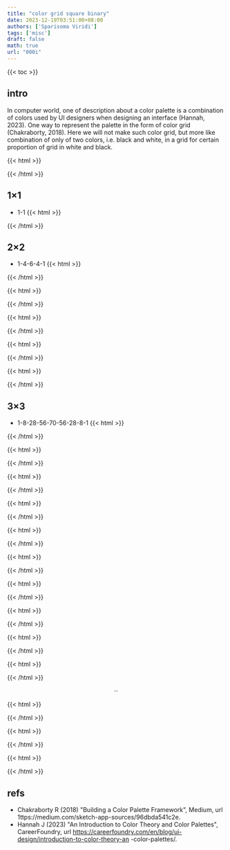```yaml
---
title: "color grid square binary"
date: 2023-12-19T03:51:00+08:00
authors: ['Sparisoma Viridi']
tags: ['misc']
draft: false
math: true
url: "000i"
---
```

{{< toc >}}


## intro
In computer world, one of description about a color palette is a combination of colors used by UI designers when designing an interface (Hannah, 2023). One way to represent the palette in the form of color grid (Chakraborty, 2018). Here we will not make such color grid, but more like combination of only of two colors, i.e. black and white, in a grid for certain proportion of grid in white and black.

{{< html >}}
<script>
function formGrid(id) {
  let N = id.length;
  let rows = Math.floor(Math.sqrt(N));
  let cols = rows;
  createGrid(rows, cols, id, id);
}

function createGrid(rows, cols, parentId, chromosome) {
  let side = 8;
  let parent = document.getElementById(parentId);
  parent.style.width = (cols * side) + "px";
  parent.style.height = (rows * side) + "px";
  parent.style.border = "0px solid #888";
  parent.style.display = "inline-block";
  parent.style.marginLeft = "0.2em";
  
  let N = rows * cols;
  for(let i = 0; i < N; i++) {
    let cell = document.createElement("div");
    cell.style.width = side + "px";
    cell.style.height = side + "px";
    cell.style.border = "0.1px solid #888";
    cell.style.float = "left";
    cell.style.background = getColor(chromosome[i]);
    parent.append(cell);
  }
}

function getColor(gene) {
  let color = "";
  if(gene == 1) {
    color = "#fff";
  } else {
    color = "#000";
  }
  return color;
}
</script>
{{< /html >}}


## 1&times;1
+ 1-1
{{< html >}}
<div id="0"></div>
<div id="1"></div>
<script>
formGrid("0");
formGrid("1");
</script>
{{< /html >}}


## 2&times;2
+ 1-4-6-4-1
{{< html >}}
<div id="0000"></div>
<script>
formGrid("0000");
</script>
{{< /html >}}

{{< html >}}
<div id="1000"></div>
<div id="0100"></div>
<div id="0010"></div>
<div id="0001"></div>
<script>
formGrid("1000");
formGrid("0100");
formGrid("0010");
formGrid("0001");
</script>
{{< /html >}}

{{< html >}}
<div id="1100"></div>
<div id="0101"></div>
<div id="0011"></div>
<div id="1010"></div>
<div id="1001"></div>
<div id="0110"></div>
<script>
formGrid("1100");
formGrid("0101");
formGrid("0011");
formGrid("1010");
formGrid("1001");
formGrid("0110");
</script>
{{< /html >}}

{{< html >}}
<div id="1110"></div>
<div id="1101"></div>
<div id="0111"></div>
<div id="1011"></div>
<script>
formGrid("1110");
formGrid("1101");
formGrid("0111");
formGrid("1011");
</script>
{{< /html >}}

{{< html >}}
<div id="1111"></div>
<script>
formGrid("1111");
</script>
{{< /html >}}


## 3&times;3
+ 1-8-28-56-70-56-28-8-1
{{< html >}}
<div id="000000000"></div>
<script>
formGrid("000000000");
</script>
{{< /html >}}

{{< html >}}
<div id="100000000"></div>
<div id="010000000"></div>
<div id="001000000"></div>
<div id="000100000"></div>
<div id="000010000"></div>
<div id="000001000"></div>
<div id="000000100"></div>
<div id="000000010"></div>
<div id="000000001"></div>
<script>
formGrid("100000000");
formGrid("010000000");
formGrid("001000000");
formGrid("000100000");
formGrid("000010000");
formGrid("000001000");
formGrid("000000100");
formGrid("000000010");
formGrid("000000001");
</script>
{{< /html >}}

{{< html >}}
<div id="110000000"></div>
<div id="011000000"></div>
<div id="001100000"></div>
<div id="000110000"></div>
<div id="000011000"></div>
<div id="000001100"></div>
<div id="000000110"></div>
<div id="000000011"></div>
<script>
formGrid("110000000");
formGrid("011000000");
formGrid("001100000");
formGrid("000110000");
formGrid("000011000");
formGrid("000001100");
formGrid("000000110");
formGrid("000000011");
</script>
{{< /html >}}

{{< html >}}
<div id="101000000"></div>
<div id="010100000"></div>
<div id="001010000"></div>
<div id="000101000"></div>
<div id="000010100"></div>
<div id="000001010"></div>
<div id="000000101"></div>
<script>
formGrid("101000000");
formGrid("010100000");
formGrid("001010000");
formGrid("000101000");
formGrid("000010100");
formGrid("000001010");
formGrid("000000101");
</script>
{{< /html >}}

{{< html >}}
<div id="100100000"></div>
<div id="010010000"></div>
<div id="001001000"></div>
<div id="000100100"></div>
<div id="000010010"></div>
<div id="000001001"></div>
<script>
formGrid("100100000");
formGrid("010010000");
formGrid("001001000");
formGrid("000100100");
formGrid("000010010");
formGrid("000001001");
</script>
{{< /html >}}

{{< html >}}
<div id="100010000"></div>
<div id="010001000"></div>
<div id="001000100"></div>
<div id="000100010"></div>
<div id="000010001"></div>
<script>
formGrid("100010000");
formGrid("010001000");
formGrid("001000100");
formGrid("000100010");
formGrid("000010001");
</script>
{{< /html >}}

{{< html >}}
<div id="100001000"></div>
<div id="010000100"></div>
<div id="001000010"></div>
<div id="000100001"></div>
<script>
formGrid("100001000");
formGrid("010000100");
formGrid("001000010");
formGrid("000100001");
</script>
{{< /html >}}

{{< html >}}
<div id="100000100"></div>
<div id="010000010"></div>
<div id="001000001"></div>
<script>
formGrid("100000100");
formGrid("010000010");
formGrid("001000001");
</script>
{{< /html >}}

{{< html >}}
<div id="100000010"></div>
<div id="010000001"></div>
<script>
formGrid("100000010");
formGrid("010000001");
</script>
{{< /html >}}

{{< html >}}
<div id="100000001"></div>
<script>
formGrid("100000001");
</script>
{{< /html >}}

$$
\cdot\cdot
$$

{{< html >}}
<div id="011111110"></div>
<script>
formGrid("011111110");
</script>
{{< /html >}}

{{< html >}}
<div id="011111101"></div>
<div id="101111110"></div>
<script>
formGrid("011111101");
formGrid("101111110");
</script>
{{< /html >}}

{{< html >}}
<div id="011111011"></div>
<div id="101111101"></div>
<div id="110111110"></div>
<script>
formGrid("011111011");
formGrid("101111101");
formGrid("110111110");
</script>
{{< /html >}}


## refs
+  Chakraborty R (2018) "Building a Color Palette Framework", Medium, url 
1ttps://medium.com/sketch-app-sources/96dbda541c2e.
+ Hannah J (2023) "An Introduction to Color Theory and Color Palettes", CareerFoundry, url https://careerfoundry.com/en/blog/ui-design/introduction-to-color-theory-an
-color-palettes/.
